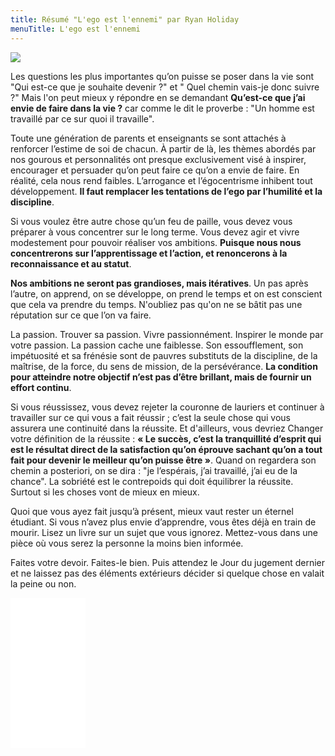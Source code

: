 ```yaml
---
title: Résumé "L'ego est l'ennemi" par Ryan Holiday
menuTitle: L'ego est l'ennemi
---
```


<a href="https://www.amazon.fr/gp/product/2379350353?ie=UTF8&psc=1&linkCode=li2&tag=blog-straumat-21&linkId=4a94b834e7ac2624bcac07d4d5b26a8d&language=fr_FR&ref_=as_li_ss_il" target="_blank"><img border="0" src="//ws-eu.amazon-adsystem.com/widgets/q?_encoding=UTF8&ASIN=2379350353&Format=_SL160_&ID=AsinImage&MarketPlace=FR&ServiceVersion=20070822&WS=1&tag=blog-straumat-21&language=fr_FR" ></a><img src="https://ir-fr.amazon-adsystem.com/e/ir?t=blog-straumat-21&language=fr_FR&l=li2&o=8&a=2379350353" width="1" height="1" border="0" alt="" style="border:none !important; margin:0px !important;" />

Les questions les plus importantes qu’on puisse se poser dans la vie sont "Qui est-ce que je souhaite devenir ?" et "
Quel chemin vais-je donc suivre ?" Mais l'on peut mieux y répondre en se demandant **Qu’est-ce que j’ai envie de faire
dans la vie ?** car comme le dit le proverbe : "Un homme est travaillé par ce sur quoi il travaille".

Toute une génération de parents et enseignants se sont attachés à renforcer l’estime de soi de chacun. À partir de là,
les thèmes abordés par nos gourous et personnalités ont presque exclusivement visé à inspirer, encourager et persuader
qu’on peut faire ce qu’on a envie de faire. En réalité, cela nous rend faibles. L’arrogance et l’égocentrisme inhibent
tout développement. **Il faut remplacer les tentations de l’ego par l’humilité et la discipline**.

Si vous voulez être autre chose qu’un feu de paille, vous devez vous préparer à vous concentrer sur le long terme. Vous
devez agir et vivre modestement pour pouvoir réaliser vos ambitions. **Puisque nous nous concentrerons sur
l’apprentissage et l’action, et renoncerons à la reconnaissance et au statut**.

**Nos ambitions ne seront pas grandioses, mais itératives**. Un pas après l’autre, on apprend, on se développe, on prend
le temps et on est conscient que cela va prendre du temps. N'oubliez pas qu'on ne se bâtit pas une réputation sur ce que
l’on va faire.

La passion. Trouver sa passion. Vivre passionnément. Inspirer le monde par votre passion. La passion cache une
faiblesse. Son essoufflement, son impétuosité et sa frénésie sont de pauvres substituts de la discipline, de la
maîtrise, de la force, du sens de mission, de la persévérance. **La condition pour atteindre notre objectif n’est pas
d’être brillant, mais de fournir un effort continu**.

Si vous réussissez, vous devez rejeter la couronne de lauriers et continuer à travailler sur ce qui vous a fait réussir
; c’est la seule chose qui vous assurera une continuité dans la réussite. Et d'ailleurs, vous devriez Changer votre
définition de la réussite : **« Le succès, c’est la tranquillité d’esprit qui est le résultat direct de la
satisfaction qu’on éprouve sachant qu’on a tout fait pour devenir le meilleur qu’on puisse être »**. Quand on regardera
son chemin a posteriori, on se dira : "je l’espérais, j’ai travaillé, j’ai eu de la chance". La sobriété est le
contrepoids qui doit équilibrer la réussite. Surtout si les choses vont de mieux en mieux.

Quoi que vous ayez fait jusqu’à présent, mieux vaut rester un éternel étudiant. Si vous n’avez plus envie d’apprendre,
vous êtes déjà en train de mourir. Lisez un livre sur un sujet que vous ignorez. Mettez-vous dans une pièce où vous
serez la personne la moins bien informée.

Faites votre devoir. Faites-le bien. Puis attendez le Jour du jugement dernier et ne laissez pas des éléments extérieurs
décider si quelque chose en valait la peine ou non.

<iframe sandbox="allow-popups allow-scripts allow-modals allow-forms allow-same-origin" style="width:120px;height:240px;" marginwidth="0" marginheight="0" scrolling="no" frameborder="0" src="//ws-eu.amazon-adsystem.com/widgets/q?ServiceVersion=20070822&OneJS=1&Operation=GetAdHtml&MarketPlace=FR&source=ss&ref=as_ss_li_til&ad_type=product_link&tracking_id=blog-straumat-21&language=fr_FR&marketplace=amazon&region=FR&placement=2379350353&asins=2379350353&linkId=ca93f88ce47196b758c171a3773518ef&show_border=true&link_opens_in_new_window=true"></iframe>